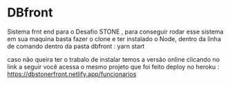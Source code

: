 # DBfront 
Sistema frnt end para o Desafio STONE , para conseguir rodar esse sistema em sua maquina basta fazer o clone e ter instalado o Node, dentro da linha de comando dentro da pasta dbfront  : yarn start 

caso não queira ter o trabalo de  instalar temos a versão online clicando no link a seguir você acessa o mesmo projeto que foi feito deploy no heroku : https://dbstonerfront.netlify.app/funcionarios